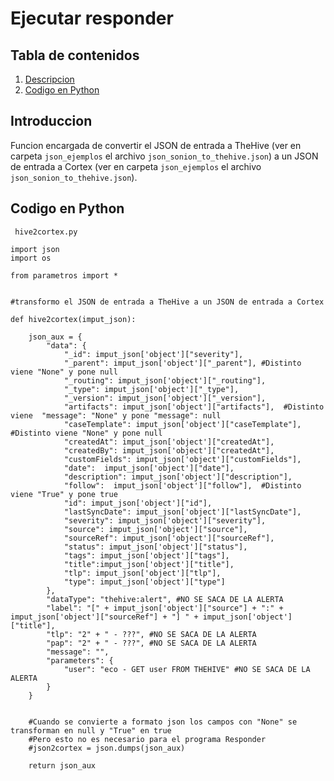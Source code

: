 # Ejecutar responder

## Tabla de contenidos

1. [Descripcion](#descripcion)
2. [Codigo en Python](#codigo-en-python)


## Introduccion

Funcion encargada de convertir el JSON de entrada a TheHive (ver en carpeta 
`json_ejemplos` el archivo `json_sonion_to_thehive.json`) a un JSON de entrada a 
Cortex (ver en carpeta `json_ejemplos` el archivo ` json_sonion_to_thehive.json`).



## Codigo en Python

` hive2cortex.py`

```
import json
import os

from parametros import *


#transformo el JSON de entrada a TheHive a un JSON de entrada a Cortex

def hive2cortex(imput_json):

    json_aux = {
        "data": {
            "_id": imput_json['object']["severity"],
            "_parent": imput_json['object']["_parent"], #Distinto viene "None" y pone null
            "_routing": imput_json['object']["_routing"],
            "_type": imput_json['object']["_type"],
            "_version": imput_json['object']["_version"],
            "artifacts": imput_json['object']["artifacts"],  #Distinto viene  "message": "None" y pone "message": null
            "caseTemplate": imput_json['object']["caseTemplate"], #Distinto viene "None" y pone null
            "createdAt": imput_json['object']["createdAt"],
            "createdBy": imput_json['object']["createdAt"],
            "customFields": imput_json['object']["customFields"],
            "date":  imput_json['object']["date"],
            "description": imput_json['object']["description"],
            "follow":  imput_json['object']["follow"],  #Distinto viene "True" y pone true
            "id": imput_json['object']["id"],
            "lastSyncDate": imput_json['object']["lastSyncDate"],
            "severity": imput_json['object']["severity"],
            "source": imput_json['object']["source"],
            "sourceRef": imput_json['object']["sourceRef"],
            "status": imput_json['object']["status"],
            "tags": imput_json['object']["tags"],
            "title":imput_json['object']["title"],
            "tlp": imput_json['object']["tlp"],
            "type": imput_json['object']["type"]
        },
        "dataType": "thehive:alert", #NO SE SACA DE LA ALERTA
        "label": "[" + imput_json['object']["source"] + ":" + imput_json['object']["sourceRef"] + "] " + imput_json['object']["title"],
        "tlp": "2" + " - ???", #NO SE SACA DE LA ALERTA
        "pap": "2" + " - ???", #NO SE SACA DE LA ALERTA
        "message": "",
        "parameters": {
            "user": "eco - GET user FROM THEHIVE" #NO SE SACA DE LA ALERTA
        }
    }


    #Cuando se convierte a formato json los campos con "None" se transforman en null y "True" en true
    #Pero esto no es necesario para el programa Responder
    #json2cortex = json.dumps(json_aux)

    return json_aux

```



